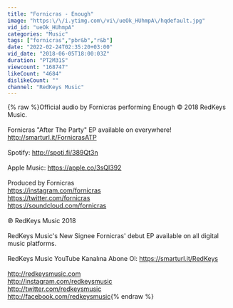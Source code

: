 ```yaml
---
title: "Fornicras - Enough"
image: "https:\/\/i.ytimg.com\/vi\/ueOk_HUhmpA\/hqdefault.jpg"
vid_id: "ueOk_HUhmpA"
categories: "Music"
tags: ["fornicras","pbr&b","r&b"]
date: "2022-02-24T02:35:20+03:00"
vid_date: "2018-06-05T18:00:03Z"
duration: "PT2M31S"
viewcount: "168747"
likeCount: "4684"
dislikeCount: ""
channel: "RedKeys Music"
---
```

{% raw %}Official audio by Fornicras performing Enough © 2018 RedKeys Music.<br /><br />Fornicras &quot;After The Party&quot; EP available on everywhere!<br /><a rel="nofollow" target="blank" href="http://smarturl.it/FornicrasATP">http://smarturl.it/FornicrasATP</a><br /><br />Spotify: <a rel="nofollow" target="blank" href="http://spoti.fi/389Qt3n">http://spoti.fi/389Qt3n</a><br /><br />Apple Music: <a rel="nofollow" target="blank" href="https://apple.co/3sQI392">https://apple.co/3sQI392</a><br /><br />Produced by Fornicras<br /><a rel="nofollow" target="blank" href="https://instagram.com/fornicras">https://instagram.com/fornicras</a><br /><a rel="nofollow" target="blank" href="https://twitter.com/fornicras">https://twitter.com/fornicras</a><br /><a rel="nofollow" target="blank" href="https://soundcloud.com/fornicras">https://soundcloud.com/fornicras</a><br /><br />℗ RedKeys Music 2018<br /><br />RedKeys Music's New Signee Fornicras' debut EP available on all digital music platforms.<br /><br />RedKeys Music YouTube Kanalına Abone Ol: <a rel="nofollow" target="blank" href="https://smarturl.it/RedKeys">https://smarturl.it/RedKeys</a><br /><br /><a rel="nofollow" target="blank" href="http://redkeysmusic.com">http://redkeysmusic.com</a><br /><a rel="nofollow" target="blank" href="http://instagram.com/redkeysmusic">http://instagram.com/redkeysmusic</a><br /><a rel="nofollow" target="blank" href="http://twitter.com/redkeysmusic">http://twitter.com/redkeysmusic</a><br /><a rel="nofollow" target="blank" href="http://facebook.com/redkeysmusic">http://facebook.com/redkeysmusic</a>{% endraw %}
